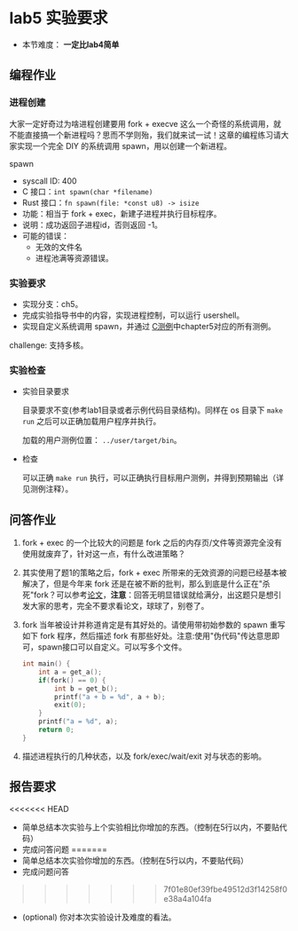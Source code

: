 # lab5 实验要求

- 本节难度： **一定比lab4简单** 

## 编程作业

### 进程创建

大家一定好奇过为啥进程创建要用 fork + execve 这么一个奇怪的系统调用，就不能直接搞一个新进程吗？思而不学则殆，我们就来试一试！这章的编程练习请大家实现一个完全 DIY 的系统调用 spawn，用以创建一个新进程。

spawn
- syscall ID: 400
- C 接口：`int spawn(char *filename)`
- Rust 接口：`fn spawn(file: *const u8) -> isize`
- 功能：相当于 fork + exec，新建子进程并执行目标程序。
- 说明：成功返回子进程id，否则返回 -1。
- 可能的错误：
    - 无效的文件名
    - 进程池满等资源错误。

### 实验要求

- 实现分支：ch5。
- 完成实验指导书中的内容，实现进程控制，可以运行 usershell。
- 实现自定义系统调用 spawn，并通过 [C测例](https://github.com/DeathWish5/riscvos-c-tests)中chapter5对应的所有测例。

challenge: 支持多核。

### 实验检查

- 实验目录要求

    目录要求不变(参考lab1目录或者示例代码目录结构)。同样在 os 目录下 `make run` 之后可以正确加载用户程序并执行。

    加载的用户测例位置： `../user/target/bin`。

- 检查

    可以正确 `make run` 执行，可以正确执行目标用户测例，并得到预期输出（详见测例注释）。

## 问答作业

1. fork + exec 的一个比较大的问题是 fork 之后的内存页/文件等资源完全没有使用就废弃了，针对这一点，有什么改进策略？

2. 其实使用了题1的策略之后，fork + exec 所带来的无效资源的问题已经基本被解决了，但是今年来 fork 还是在被不断的批判，那么到底是什么正在"杀死"fork？可以参考[论文](https://www.microsoft.com/en-us/research/uploads/prod/2019/04/fork-hotos19.pdf)，**注意**：回答无明显错误就给满分，出这题只是想引发大家的思考，完全不要求看论文，球球了，别卷了。

3. fork 当年被设计并称道肯定是有其好处的。请使用带初始参数的 spawn 重写如下 fork 程序，然后描述 fork 有那些好处。注意:使用"伪代码"传达意思即可，spawn接口可以自定义。可以写多个文件。

    ```c
    int main() {
        int a = get_a();
        if(fork() == 0) {
            int b = get_b();
            printf("a + b = %d", a + b);
            exit(0);
        }
        printf("a = %d", a);
        return 0;
    }

    ```

4. 描述进程执行的几种状态，以及 fork/exec/wait/exit 对与状态的影响。

## 报告要求

<<<<<<< HEAD
* 简单总结本次实验与上个实验相比你增加的东西。（控制在5行以内，不要贴代码）
* 完成问答问题
=======
* 简单总结本次实验你增加的东西。（控制在5行以内，不要贴代码）
* 完成问题问答
>>>>>>> 7f01e80ef39fbe49512d3f14258f0e38a4a104fa
* (optional) 你对本次实验设计及难度的看法。